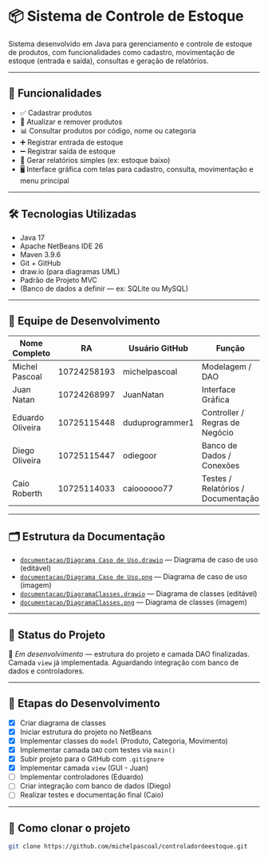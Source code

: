 # 📦 Sistema de Controle de Estoque

Sistema desenvolvido em Java para gerenciamento e controle de estoque de produtos, com funcionalidades como cadastro, movimentação de estoque (entrada e saída), consultas e geração de relatórios.

---

## 🚀 Funcionalidades

- ✅ Cadastrar produtos
- 🔄 Atualizar e remover produtos
- 📊 Consultar produtos por código, nome ou categoria
- ➕ Registrar entrada de estoque
- ➖ Registrar saída de estoque
- 📄 Gerar relatórios simples (ex: estoque baixo)
- 🖥️ Interface gráfica com telas para cadastro, consulta, movimentação e menu principal

---

## 🛠️ Tecnologias Utilizadas

- Java 17
- Apache NetBeans IDE 26
- Maven 3.9.6
- Git + GitHub
- draw.io (para diagramas UML)
- Padrão de Projeto MVC
- (Banco de dados a definir — ex: SQLite ou MySQL)

---

## 👥 Equipe de Desenvolvimento

| Nome Completo         | RA           | Usuário GitHub        | Função                              |
|-----------------------|--------------|-----------------------|-------------------------------------|
| Michel Pascoal        | 10724258193  | michelpascoal         | Modelagem / DAO                     |
| Juan Natan            | 10724268997  | JuanNatan             | Interface Gráfica                   |
| Eduardo Oliveira      | 10725115448  | duduprogrammer1       | Controller / Regras de Negócio      |
| Diego Oliveira        | 10725115447  | odiegoor              | Banco de Dados / Conexões           |
| Caio Roberth          | 10725114033  | caioooooo77           | Testes / Relatórios / Documentação  |

---

## 🗂️ Estrutura da Documentação

- [`documentacao/Diagrama Caso de Uso.drawio`](./documentacao/Diagrama%20Caso%20de%20Uso.drawio) — Diagrama de caso de uso (editável)
- [`documentacao/Diagrama Caso de Uso.png`](./documentacao/Diagrama%20Caso%20de%20Uso.png) — Diagrama de caso de uso (imagem)
- [`documentacao/DiagramaClasses.drawio`](./documentacao/DiagramaClasses.drawio) — Diagrama de classes (editável)
- [`documentacao/DiagramaClasses.png`](./documentacao/DiagramaClasses.png) — Diagrama de classes (imagem)

---

## 📌 Status do Projeto

🚧 *Em desenvolvimento* — estrutura do projeto e camada DAO finalizadas. Camada `view` já implementada. Aguardando integração com banco de dados e controladores.

---

## 🔄 Etapas do Desenvolvimento

- [x] Criar diagrama de classes
- [x] Iniciar estrutura do projeto no NetBeans
- [x] Implementar classes do `model` (Produto, Categoria, Movimento)
- [x] Implementar camada `DAO` com testes via `main()`
- [x] Subir projeto para o GitHub com `.gitignore`
- [x] Implementar camada `view` (GUI - Juan)
- [ ] Implementar controladores (Eduardo)
- [ ] Criar integração com banco de dados (Diego)
- [ ] Realizar testes e documentação final (Caio)

---

## 🔁 Como clonar o projeto

```bash
git clone https://github.com/michelpascoal/controladordeestoque.git
